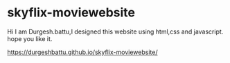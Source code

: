 # skyflix-moviewebsite

Hi I am Durgesh.battu,I designed this website using html,css and javascript.
hope you like it.

 https://durgeshbattu.github.io/skyflix-moviewebsite/
